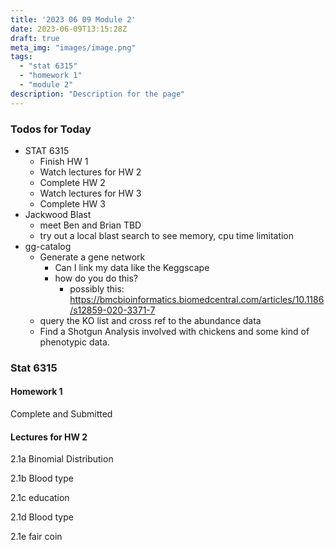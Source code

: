 ```yaml
---
title: '2023 06 09 Module 2'
date: 2023-06-09T13:15:28Z
draft: true
meta_img: "images/image.png"
tags:
  - "stat 6315"
  - "homework 1"
  - "module 2"
description: "Description for the page"
---
```


### Todos for Today

- STAT 6315
  - Finish HW 1
  - Watch lectures for HW 2
  - Complete HW 2
  - Watch lectures for HW 3
  - Complete HW 3 
- Jackwood Blast
  - meet Ben and Brian TBD
  - try out a local blast search to see memory, cpu time limitation
- gg-catalog
  - Generate a gene network 
    - Can I link my data like the Keggscape
    - how do you do this?
      - possibly this: https://bmcbioinformatics.biomedcentral.com/articles/10.1186/s12859-020-3371-7
  - query the KO list and cross ref to the abundance data
  - Find a Shotgun Analysis involved with chickens and some kind of phenotypic data.
  
### Stat 6315

#### Homework 1

Complete and Submitted

#### Lectures for HW 2

2.1a Binomial Distribution

2.1b Blood type

2.1c education

2.1d Blood type

2.1e fair coin